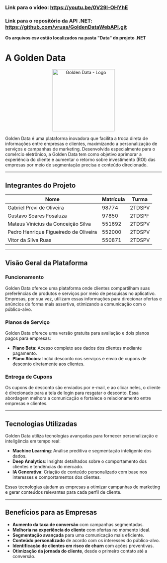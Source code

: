 ### Link para o vídeo: https://youtu.be/0V29l-OHYhE


### Link para o repositório da API .NET:  https://github.com/vruas/GoldenDataWebAPI.git
**Os arquivos csv estão localizados na pasta "Data" do projeto .NET**



#  A Golden Data



  <p align="center">
  <img src="https://github.com/user-attachments/assets/5852c70d-e683-41af-b50b-d41477905e27" alt="Golden Data - Logo" width="200"/>
</p>


Golden Data é uma plataforma inovadora que facilita a troca direta de informações entre empresas e clientes, maximizando a personalização de serviços e campanhas de marketing. Desenvolvida especialmente para o comércio eletrônico, a Golden Data tem como objetivo aprimorar a experiência do cliente e aumentar o retorno sobre investimento (ROI) das empresas por meio de segmentação precisa e conteúdo direcionado.

---

## Integrantes do Projeto

| Nome | Matrícula | Turma |
|------|-----------|-------|
| Gabriel Previ de Oliveira | 98774 | 2TDSPV |
| Gustavo Soares Fosaluza | 97850 | 2TDSPF |
| Mateus Vinicius da Conceição Silva | 551692 | 2TDSPV |
| Pedro Henrique Figueiredo de Oliveira | 552000 | 2TDSPV |
| Vitor da Silva Ruas | 550871 | 2TDSPV |

---

## Visão Geral da Plataforma

### Funcionamento
Golden Data oferece uma plataforma onde clientes compartilham suas preferências de produtos e serviços por meio de pesquisas no aplicativo. Empresas, por sua vez, utilizam essas informações para direcionar ofertas e anúncios de forma mais assertiva, otimizando a comunicação com o público-alvo.

### Planos de Serviço
Golden Data oferece uma versão gratuita para avaliação e dois planos pagos para empresas:

- **Plano Beta**: Acesso completo aos dados dos clientes mediante pagamento.
- **Plano Sócios**: Inclui desconto nos serviços e envio de cupons de desconto diretamente aos clientes.

### Entrega de Cupons
Os cupons de desconto são enviados por e-mail, e ao clicar neles, o cliente é direcionado para a tela de login para resgatar o desconto. Essa abordagem melhora a comunicação e fortalece o relacionamento entre empresas e clientes.

---

## Tecnologias Utilizadas

Golden Data utiliza tecnologias avançadas para fornecer personalização e inteligência em tempo real:

- **Machine Learning**: Análise preditiva e segmentação inteligente dos dados.
- **Deep Analytics**: Insights detalhados sobre o comportamento dos clientes e tendências do mercado.
- **IA Generativa**: Criação de conteúdo personalizado com base nos interesses e comportamentos dos clientes.

Essas tecnologias ajudam as empresas a otimizar campanhas de marketing e gerar conteúdos relevantes para cada perfil de cliente.

---

## Benefícios para as Empresas

- **Aumento da taxa de conversão** com campanhas segmentadas.
- **Melhoria na experiência do cliente** com ofertas no momento ideal.
- **Segmentação avançada** para uma comunicação mais eficiente.
- **Conteúdo personalizado** de acordo com os interesses do público-alvo.
- **Identificação de clientes em risco de churn** com ações preventivas.
- **Otimização da jornada do cliente**, desde o primeiro contato até a conversão.

